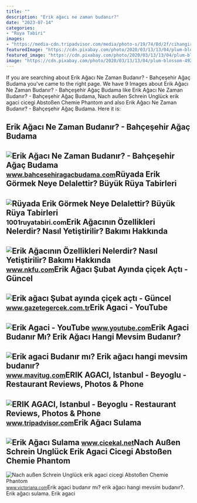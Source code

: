 ```yaml
---
title: ""
description: "Erik ağacı ne zaman budanır?"
date: "2023-07-14"
categories:
- "Ruya Tabiri"
images:
- "https://media-cdn.tripadvisor.com/media/photo-s/19/74/8d/2f/cihangir-de-nefes-alabilecegin.jpg"
featuredImage: "https://cdn.pixabay.com/photo/2020/03/13/13/04/plum-blossom-4927895_960_720.jpg"
featured_image: "https://cdn.pixabay.com/photo/2020/03/13/13/04/plum-blossom-4927895_960_720.jpg"
image: "https://cdn.pixabay.com/photo/2020/03/13/13/04/plum-blossom-4927895_960_720.jpg"
---
```


If you are searching about Erik Ağacı Ne Zaman Budanır? - Bahçeşehir Ağaç Budama you've came to the right page. We have 9 Images about Erik Ağacı Ne Zaman Budanır? - Bahçeşehir Ağaç Budama like Erik Ağacı Ne Zaman Budanır? - Bahçeşehir Ağaç Budama, Nach außen Schrein Unglück erik agaci cicegi Abstoßen Chemie Phantom and also Erik Ağacı Ne Zaman Budanır? - Bahçeşehir Ağaç Budama. Here it is:

Erik Ağacı Ne Zaman Budanır? - Bahçeşehir Ağaç Budama
-----------------------------------------------------

 ![Erik Ağacı Ne Zaman Budanır? - Bahçeşehir Ağaç Budama](https://www.bahcesehiragacbudama.com/wp-content/uploads/2019/02/erik-ağacı-1024x576.jpg) <small>www.bahcesehiragacbudama.com</small>Rüyada Erik Görmek Neye Delalettir? Büyük Rüya Tabirleri
--------------------------------------------------------

 ![Rüyada Erik Görmek Neye Delalettir? Büyük Rüya Tabirleri](https://1001ruyatabiri.com/wp-content/uploads/2018/05/ruyada-erik-toplamak-ruyada-kirmizi-erik-gormek-ruyada-erik-agaci-gormek.jpg) <small>1001ruyatabiri.com</small>Erik Ağacının Özellikleri Nelerdir? Nasıl Yetiştirilir? Bakımı Hakkında
-----------------------------------------------------------------------

 ![Erik Ağacının Özellikleri Nelerdir? Nasıl Yetiştirilir? Bakımı Hakkında](https://www.nkfu.com/wp-content/uploads/2019/04/erik-agaci.jpg) <small>www.nkfu.com</small>Erik Ağacı Şubat Ayında çiçek Açtı - Güncel
-------------------------------------------

 ![Erik ağacı Şubat ayında çiçek açtı - Güncel](https://www.gazetegercek.com.tr/images/haberler/2018/02/erik-agaci-subat-ayinda-cicek-acti.jpg) <small>www.gazetegercek.com.tr</small>Erik Agaci - YouTube
--------------------

 ![Erik Agaci - YouTube](https://i.ytimg.com/vi/l7e0UBri6I8/maxresdefault.jpg) <small>www.youtube.com</small>Erik Agaci Budanır Mı? Erik Ağacı Hangi Mevsim Budanır?
-------------------------------------------------------

 ![Erik agaci Budanır mı? Erik ağacı hangi mevsim budanır?](http://www.mavitug.com/wp-content/uploads/2020/05/erik-ağaçı-budama-yöntemi.png) <small>www.mavitug.com</small>ERIK AGACI, Istanbul - Beyoglu - Restaurant Reviews, Photos &amp; Phone
-----------------------------------------------------------------------

 ![ERIK AGACI, Istanbul - Beyoglu - Restaurant Reviews, Photos & Phone](https://media-cdn.tripadvisor.com/media/photo-s/19/74/8d/2f/cihangir-de-nefes-alabilecegin.jpg) <small>www.tripadvisor.com</small>Erik Ağacı Sulama
-----------------

 ![Erik Ağacı Sulama](https://www.cicekal.net/blog/wp-content/uploads/2017/10/Yesil-Erik-Agaci.jpg) <small>www.cicekal.net</small>Nach Außen Schrein Unglück Erik Agaci Cicegi Abstoßen Chemie Phantom
--------------------------------------------------------------------

 ![Nach außen Schrein Unglück erik agaci cicegi Abstoßen Chemie Phantom](https://cdn.pixabay.com/photo/2020/03/13/13/04/plum-blossom-4927895_960_720.jpg) <small>www.victoriana.com</small>Erik agaci budanır mı? erik ağacı hangi mevsim budanır?. Erik ağacı sulama. Erik agaci
